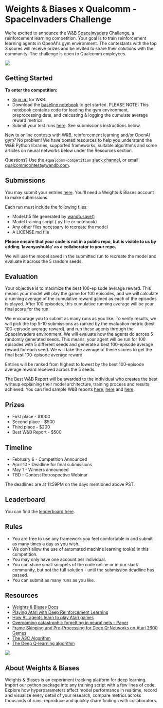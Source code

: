 
# Weights & Biases x Qualcomm - SpaceInvaders Challenge

We’re excited to announce the W&B [SpaceInvaders](https://gym.openai.com/envs/SpaceInvaders-v0/) Challenge, a reinforcement learning competition. Your goal is to train reinforcement learning agents in OpenAI's gym environment. The contestants with the top 3 scores will receive prizes and be invited to share their solutions with the community. The challenge is open to Qualcomm employees.

![](https://thumbs.gfycat.com/CookedFriendlyAntarcticfurseal-size_restricted.gif)
## Getting Started

**To enter the competition:**
- [Sign up](https://app.wandb.ai/login?signup=true) for W&B.
- Download the [baseline notebook](https://github.com/wandb/qualcomm-contest/blob/master/SpaceInvaders_Baseline.ipynb) to get started. PLEASE NOTE: This notebook contains code for loading the gym environment, preprocessing data, and calcuating & logging the cumulate average reward metrics. 
- Submit your test runs [here](https://app.wandb.ai/wandb/spaceinvaders-challenge/benchmark/submit). See submissions instructions below.

New to online contests with W&B, reinforcement learning and/or OpenAI gym? No problem! We have posted resources to help you understand the W&B Python libraries, supported frameworks, suitable algorithms and some articles on neural networks below under the Resources section.

Questions? Use the `#qualcomm-competition` [slack channel](http://bit.ly/wandb-forum), or email <qualcommcontest@wandb.com>.

## Submissions
You may submit your entries [here](https://app.wandb.ai/wandb/spaceinvaders-challenge/benchmark/submit). You'll need a Weights & Biases account to make submissions.

Each run must include the following files:

- Model.h5 file generated by [wandb.save()](https://docs.wandb.com/library/python/save)
- Model training script (.py file or notebook)
- Any other files necessary to recreate the model
- A LICENSE.md file

**Please ensure that your code is not in a public repo, but is visible to us by adding 'lavanyashukla' as a collaborator to your repo.**

We will use the model saved in the submitted run to recreate the model and evaluate it across the 5 random seeds.

## Evaluation
Your objective is to maximize the best 100-episode average reward. This means your model will play the game for 100 episodes, and we will calculate a running average of the cumulative reward gained as each of the episodes is played. After 100 episodes, this cumulative running average will be your final score for the run.

We encourage you to submit as many runs as you like. To verify results, we will pick the top 5-10 submissions as ranked by the evaluation metric (best 100-episode average reward), and run these agents through the SpaceInvaders environment. We will evaluate how the agents do across 5 randomly generated seeds. This means, your agent will be run for 100 episodes with 5 different seeds and generate a best 100-episode average reward for each seed. We will take the average of these scores to get the final best 100-episode average reward.

Entries will be ranked from highest to lowest by the best 100-episode average reward received across the 5 seeds.

The Best W&B Report will be awarded to the individual who creates the best writeup explaining their model architecture, training process and results achieved. You can find sample W&B reports [here](https://app.wandb.ai/stacey/deep-drive/reports/Find-Humans-and-Vehicles-in-Dashboard-Scenes---Vmlldzo0NDA1Ng), [here](https://app.wandb.ai/dewald123/Liu_pytorch/reports/Solar-Flare-Prediction--Vmlldzo0MDYwNw) and [here](https://app.wandb.ai/stacey/estuary/reports/Distributed-Training--Vmlldzo1MTE0MA).

## Prizes
- First place - $1000
- Second place - $500
- Third place - $200
- Best W&B Report - $500


## Timeline
- February 6 - Competition Announced
- April 10 - Deadline for final submissions
- May 1 - Winners announced
- TBD - Contest Retrospective Webinar

The deadlines are at 11:59PM on the days mentioned above PST.


## Leaderboard
You can find the [leaderboard here](https://app.wandb.ai/wandb/spaceinvaders-challenge/benchmark/leaderboard).
  
## Rules
- You are free to use any framework you feel comfortable in and submit as many times a day as you wish.
- We don’t allow the use of automated machine learning tool(s) in this competition.
- You may only have one account per individual.
- You can share small snippets of the code online or in our slack community, but not the full solution - until the submission deadline has passed.
- You can submit as many runs as you like.

## Resources
- [Weights & Biases Docs](https://docs.wandb.com/library/python)
- [Playing Atari with Deep Reinforcement Learning](https://www.cs.toronto.edu/~vmnih/docs/dqn.pdf)
- [How RL agents learn to play Atari games](https://www.youtube.com/watch?v=rbsqaJwpu6A&feature=youtu.be&t=9m55s)
- [Overcoming catastrophic forgetting in neural nets - Paper](https://deepmind.com/blog/article/enabling-continual-learning-in-neural-networks)
- [Frame Skipping and Pre-Processing for Deep Q-Networks on Atari 2600 Games](https://danieltakeshi.github.io/2016/11/25/frame-skipping-and-preprocessing-for-deep-q-networks-on-atari-2600-games/)
- [The A3C Algorithm](https://arxiv.org/pdf/1602.01783.pdf)
- [The Deep Q-learning algorithm](https://www.cs.toronto.edu/~vmnih/docs/dqn.pdf)

![](https://paper-attachments.dropbox.com/s_B99EA5A7E2C3A6034DED3BDBEF344777271F2DEC10A3548BB2647BA045D43B29_1580852759900_image.png)

## About Weights & Biases
Weights & Biases is an experiment tracking platform for deep learning. Import our python package into any training script with a few lines of code. Explore how hyperparameters affect model performance in realtime, record and visualize every detail of your research, compare metrics across thousands of runs, reproduce and quickly share findings with collaborators.
